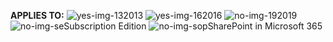 **APPLIES TO:** ![yes-img-13](../media/yes.png)2013 ![yes-img-16](../media/yes.png)2016 ![no-img-19](../media/no.png)2019 ![no-img-se](../media/no.png)Subscription Edition ![no-img-sop](../media/no.png)SharePoint in Microsoft 365

